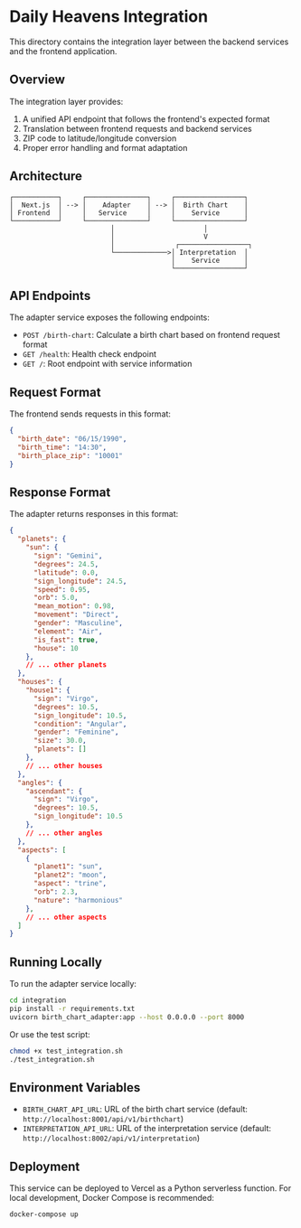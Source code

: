 # Daily Heavens Integration

This directory contains the integration layer between the backend services and the frontend application.

## Overview

The integration layer provides:

1. A unified API endpoint that follows the frontend's expected format
2. Translation between frontend requests and backend services
3. ZIP code to latitude/longitude conversion
4. Proper error handling and format adaptation

## Architecture

```
┌───────────┐     ┌───────────────┐     ┌─────────────────┐
│  Next.js  │ --> │    Adapter    │ --> │  Birth Chart    │
│ Frontend  │     │   Service     │     │    Service      │
└───────────┘     └───────────────┘     └─────────────────┘
                         │                      │
                         │                      V
                         │               ┌─────────────────┐
                         └─────────────>│ Interpretation  │
                                        │    Service      │
                                        └─────────────────┘
```

## API Endpoints

The adapter service exposes the following endpoints:

- `POST /birth-chart`: Calculate a birth chart based on frontend request format
- `GET /health`: Health check endpoint
- `GET /`: Root endpoint with service information

## Request Format

The frontend sends requests in this format:

```json
{
  "birth_date": "06/15/1990",
  "birth_time": "14:30",
  "birth_place_zip": "10001"
}
```

## Response Format

The adapter returns responses in this format:

```json
{
  "planets": {
    "sun": {
      "sign": "Gemini",
      "degrees": 24.5,
      "latitude": 0.0,
      "sign_longitude": 24.5,
      "speed": 0.95,
      "orb": 5.0,
      "mean_motion": 0.98,
      "movement": "Direct",
      "gender": "Masculine",
      "element": "Air",
      "is_fast": true,
      "house": 10
    },
    // ... other planets
  },
  "houses": {
    "house1": {
      "sign": "Virgo",
      "degrees": 10.5,
      "sign_longitude": 10.5,
      "condition": "Angular",
      "gender": "Feminine",
      "size": 30.0,
      "planets": []
    },
    // ... other houses
  },
  "angles": {
    "ascendant": {
      "sign": "Virgo",
      "degrees": 10.5,
      "sign_longitude": 10.5
    },
    // ... other angles
  },
  "aspects": [
    {
      "planet1": "sun",
      "planet2": "moon",
      "aspect": "trine",
      "orb": 2.3,
      "nature": "harmonious"
    },
    // ... other aspects
  ]
}
```

## Running Locally

To run the adapter service locally:

```bash
cd integration
pip install -r requirements.txt
uvicorn birth_chart_adapter:app --host 0.0.0.0 --port 8000
```

Or use the test script:

```bash
chmod +x test_integration.sh
./test_integration.sh
```

## Environment Variables

- `BIRTH_CHART_API_URL`: URL of the birth chart service (default: `http://localhost:8001/api/v1/birthchart`)
- `INTERPRETATION_API_URL`: URL of the interpretation service (default: `http://localhost:8002/api/v1/interpretation`)

## Deployment

This service can be deployed to Vercel as a Python serverless function. For local development, Docker Compose is recommended:

```bash
docker-compose up
``` 